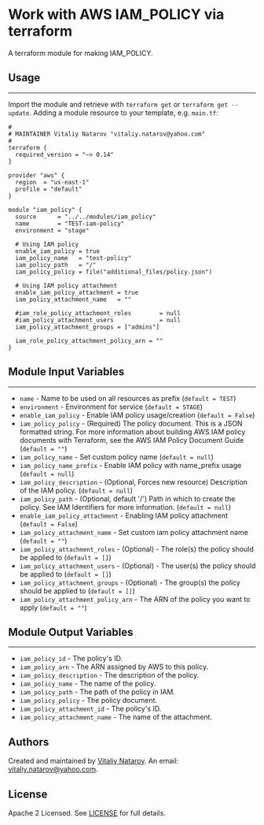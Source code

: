 # Work with AWS IAM_POLICY via terraform

A terraform module for making IAM_POLICY.


## Usage
----------------------
Import the module and retrieve with ```terraform get``` or ```terraform get --update```. Adding a module resource to your template, e.g. `main.tf`:

```
#
# MAINTAINER Vitaliy Natarov "vitaliy.natarov@yahoo.com"
#
terraform {
  required_version = "~> 0.14"
}

provider "aws" {
  region  = "us-east-1"
  profile = "default"
}

module "iam_policy" {
  source      = "../../modules/iam_policy"
  name        = "TEST-iam-policy"
  environment = "stage"

  # Using IAM policy
  enable_iam_policy = true
  iam_policy_name   = "test-policy"
  iam_policy_path   = "/"
  iam_policy_policy = file("additional_files/policy.json")

  # Using IAM policy attachment
  enable_iam_policy_attachment = true
  iam_policy_attachment_name   = ""

  #iam_role_policy_attachment_roles        = null
  #iam_policy_attachment_users             = null
  iam_policy_attachment_groups = ["admins"]

  iam_role_policy_attachment_policy_arn = ""
}
```

## Module Input Variables
----------------------
- `name` - Name to be used on all resources as prefix (`default = TEST`)
- `environment` - Environment for service (`default = STAGE`)
- `enable_iam_policy` - Enable IAM policy usage/creation (`default = False`)
- `iam_policy_policy` - (Required) The policy document. This is a JSON formatted string. For more information about building AWS IAM policy documents with Terraform, see the AWS IAM Policy Document Guide (`default = ""`)
- `iam_policy_name` - Set custom policy name (`default = null`)
- `iam_policy_name_prefix` - Enable IAM policy with name_prefix usage (`default = null`)
- `iam_policy_description` - (Optional, Forces new resource) Description of the IAM policy. (`default = null`)
- `iam_policy_path` - (Optional, default '/') Path in which to create the policy. See IAM Identifiers for more information. (`default = null`)
- `enable_iam_policy_attachment` - Enabling IAM policy attachment (`default = False`)
- `iam_policy_attachment_name` - Set custom iam policy attachment name (`default = ""`)
- `iam_policy_attachment_roles` - (Optional) - The role(s) the policy should be applied to (`default = []`)
- `iam_policy_attachment_users` - (Optional) - The user(s) the policy should be applied to (`default = []`)
- `iam_policy_attachment_groups` - (Optional) - The group(s) the policy should be applied to (`default = []`)
- `iam_policy_attachment_policy_arn` - The ARN of the policy you want to apply (`default = ""`)

## Module Output Variables
----------------------
- `iam_policy_id` - The policy's ID.
- `iam_policy_arn` - The ARN assigned by AWS to this policy.
- `iam_policy_description` - The description of the policy.
- `iam_policy_name` - The name of the policy.
- `iam_policy_path` - The path of the policy in IAM.
- `iam_policy_policy` - The policy document.
- `iam_policy_attachment_id` - The policy's ID.
- `iam_policy_attachment_name` - The name of the attachment.


## Authors

Created and maintained by [Vitaliy Natarov](https://github.com/SebastianUA). An email: [vitaliy.natarov@yahoo.com](vitaliy.natarov@yahoo.com).

## License

Apache 2 Licensed. See [LICENSE](https://github.com/SebastianUA/terraform/blob/master/LICENSE) for full details.
